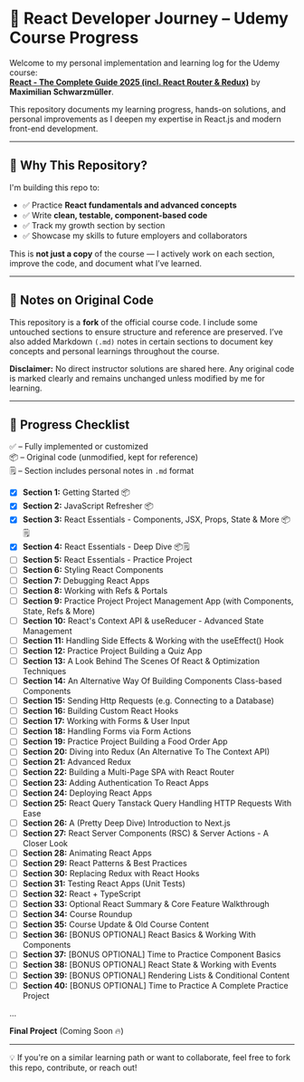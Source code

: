 # 🚀 React Developer Journey – Udemy Course Progress

Welcome to my personal implementation and learning log for the Udemy course:  
**[React - The Complete Guide 2025 (incl. React Router & Redux)](https://www.udemy.com/course/react-the-complete-guide-incl-redux/?couponCode=ST7MT290425G4)** by **Maximilian Schwarzmüller**.

This repository documents my learning progress, hands-on solutions, and personal improvements as I deepen my expertise in React.js and modern front-end development.

---

## 🎯 Why This Repository?

I'm building this repo to:

- ✅ Practice **React fundamentals and advanced concepts**
- ✅ Write **clean, testable, component-based code**
- ✅ Track my growth section by section
- ✅ Showcase my skills to future employers and collaborators

This is **not just a copy** of the course — I actively work on each section, improve the code, and document what I’ve learned.

---

## 🧾 Notes on Original Code

This repository is a **fork** of the official course code. I include some untouched sections to ensure structure and reference are preserved.
I’ve also added Markdown `(.md)` notes in certain sections to document key concepts and personal learnings throughout the course.

**Disclaimer:** No direct instructor solutions are shared here. Any original code is marked clearly and remains unchanged unless modified by me for learning.

---

## 📅 Progress Checklist

✅ – Fully implemented or customized  
📦 – Original code (unmodified, kept for reference)  
🗒️ – Section includes personal notes in `.md` format
<br>

- [x] **Section 1:** Getting Started 📦
- [x] **Section 2:** JavaScript Refresher 📦
- [x] **Section 3:** React Essentials - Components, JSX, Props, State & More 📦🗒️
- [x] **Section 4:** React Essentials - Deep Dive 📦🗒️
- [ ] **Section 5:** React Essentials - Practice Project
- [ ] **Section 6:** Styling React Components
- [ ] **Section 7:** Debugging React Apps
- [ ] **Section 8:** Working with Refs & Portals
- [ ] **Section 9:** Practice Project Project Management App (with Components, State, Refs & More)
- [ ] **Section 10:** React's Context API & useReducer - Advanced State Management
- [ ] **Section 11:** Handling Side Effects & Working with the useEffect() Hook
- [ ] **Section 12:** Practice Project Building a Quiz App
- [ ] **Section 13:** A Look Behind The Scenes Of React & Optimization Techniques
- [ ] **Section 14:** An Alternative Way Of Building Components Class-based Components
- [ ] **Section 15:** Sending Http Requests (e.g. Connecting to a Database)
- [ ] **Section 16:** Building Custom React Hooks
- [ ] **Section 17:** Working with Forms & User Input
- [ ] **Section 18:** Handling Forms via Form Actions
- [ ] **Section 19:** Practice Project Building a Food Order App
- [ ] **Section 20:** Diving into Redux (An Alternative To The Context API)
- [ ] **Section 21:** Advanced Redux
- [ ] **Section 22:** Building a Multi-Page SPA with React Router
- [ ] **Section 23:** Adding Authentication To React Apps
- [ ] **Section 24:** Deploying React Apps
- [ ] **Section 25:** React Query Tanstack Query Handling HTTP Requests With Ease
- [ ] **Section 26:** A (Pretty Deep Dive) Introduction to Next.js
- [ ] **Section 27:** React Server Components (RSC) & Server Actions - A Closer Look
- [ ] **Section 28:** Animating React Apps
- [ ] **Section 29:** React Patterns & Best Practices
- [ ] **Section 30:** Replacing Redux with React Hooks
- [ ] **Section 31:** Testing React Apps (Unit Tests)
- [ ] **Section 32:** React + TypeScript
- [ ] **Section 33:** Optional React Summary & Core Feature Walkthrough
- [ ] **Section 34:** Course Roundup
- [ ] **Section 35:** Course Update & Old Course Content
- [ ] **Section 36:** [BONUS OPTIONAL] React Basics & Working With Components
- [ ] **Section 37:** [BONUS OPTIONAL] Time to Practice Component Basics
- [ ] **Section 38:** [BONUS OPTIONAL] React State & Working with Events
- [ ] **Section 39:** [BONUS OPTIONAL] Rendering Lists & Conditional Content
- [ ] **Section 40:** [BONUS OPTIONAL] Time to Practice A Complete Practice Project

...

**Final Project** (Coming Soon 🔥)

---

💡 If you're on a similar learning path or want to collaborate, feel free to fork this repo, contribute, or reach out!
